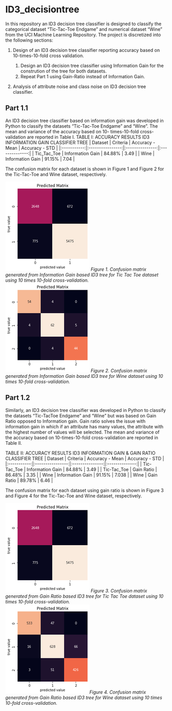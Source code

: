 # ID3_decisiontree

In this repository an ID3 decision tree classifier is designed to classify the categorical dataset “Tic-Tac-Toe Endgame” and numerical dataset “Wine” from the UCI Machine Learning Repository. The project is discretized into the following sections:
1. Design of an ID3 decision tree classifier reporting accuracy based on 10-times-10-fold cross validation.
    1. Design an ID3 decision tree classifier using Information Gain for the constrution of the tree for both datasets.
    1. Repeat Part 1 using Gain-Ratio instead of Information Gain. 

1. Analysis of attribute noise and class noise on ID3 decision tree classifier.

## Part 1.1
An ID3 decision tree classifier based on information gain was developed in Python to classify the
datasets “Tic-Tac-Toe Endgame” and “Wine”. The mean and variance of the accuracy based on 10-
times-10-fold cross-validation are reported in Table I. 
TABLE I: ACCURACY RESULTS ID3 INFORMATION GAIN CLASSIFIER TREE 
|   Dataset   |     Criteria     | Accuracy - Mean | Accuracy - STD |
|:-----------:|:----------------:|:---------------:|:--------------:|
| Tic_Tac_Toe | Information Gain |      84.88%     |      3.49      |
|     Wine    | Information Gain |      91.15%     |      7.04      |

The confusion matrix for each dataset is shown in Figure 1 and Figure 2 for the Tic-Tac-Toe and
Wine dataset, respectively. 

![](FIGURES/TTT_IG_conf_mat2.png)  *Figure 1. Confusion matrix generated from Information Gain based ID3 tree for Tic Tac Toe dataset using 10 times 10-fold cross-validation.*  
![](FIGURES/IG_wine_conf.png)  *Figure 2. Confusion matrix generated from Information Gain based ID3 tree for Wine dataset using 10 times 10-fold cross-validation.*  

## Part 1.2
Similarly, an ID3 decision tree classifier was developed in Python to classify the datasets “Tic-TacToe Endgame” and “Wine” but was based on Gain Ratio opposed to Information gain. Gain ratio
solves the issue with information gain in which if an attribute has many values, the attribute with
the highest number of values will be selected. The mean and variance of the accuracy based on 10-times-10-fold cross-validation are reported in
Table II. 

TABLE II: ACCURACY RESULTS ID3 INFORMATION GAIN & GAIN RATIO CLASSIFIER TREE 
|   Dataset   |     Criteria     | Accuracy - Mean | Accuracy - STD |
|:-----------:|:----------------:|:---------------:|:--------------:|
| Tic-Tac_Toe | Information Gain |      84.88%     |      3.49      |
| Tic-Tac_Toe |    Gain Ratio    |      86.48%     |      3.35      |
|     Wine    | Information Gain |      91.15%     |      7.038     |
|     Wine    |    Gain Ratio    |      89.78%     |      6.46      |

The confusion matrix for each dataset using gain ratio is shown in Figure 3 and Figure 4 for the Tic-Tac-Toe and
Wine dataset, respectively. 

![](FIGURES/TTT_IG_conf_mat2.png) *Figure 3. Confusion matrix generated from Gain Ratio based ID3 tree for Tic Tac Toe dataset using 10 times 10-fold cross-validation.*  
![](FIGURES/Wine_GR_conf_mat.png)*Figure 4. Confusion matrix generated from Gain Ratio based ID3 tree for Wine dataset using 10 times 10-fold cross-validation.*

